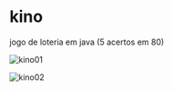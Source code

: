 # kino

jogo de loteria em java (5 acertos em 80)


![kino01](https://user-images.githubusercontent.com/90143160/143767464-347a8b79-2ce4-441b-93fe-f67bf9b3fde8.png)



![kino02](https://user-images.githubusercontent.com/90143160/143767325-d68b5218-bb52-426b-878a-d4261c0ade8e.png)

